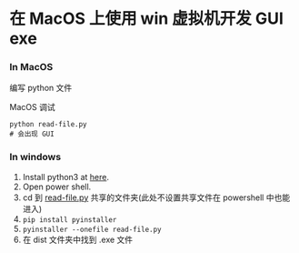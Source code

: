# 在 MacOS 上使用 win 虚拟机开发 GUI exe

### In MacOS

编写 python 文件

MacOS 调试

    python read-file.py
    # 会出现 GUI

### In windows

1. Install python3 at [here](https://www.python.org/downloads/windows/).
2. Open power shell.
3. cd 到 [read-file.py](http://read-file.py) 共享的文件夹(此处不设置共享文件在 powershell 中也能进入)
4. `pip install pyinstaller`
5. `pyinstaller --onefile read-file.py`
6. 在 dist 文件夹中找到 .exe 文件